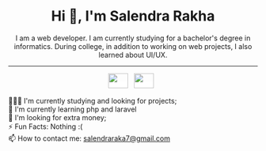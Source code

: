 <h1 align="center">Hi 👋, I'm Salendra Rakha</h1>
<p align="center">I am a web developer. I am currently studying for a bachelor's degree in informatics. During college, in addition to working on web projects, I also learned about UI/UX.</p>
<hr>
<p align="center">
<a href="https://www.instagram.com/rakha_wijaya1" target="_blank" style="background-color:white;"><img height="30" width="40" src="https://cdn.jsdelivr.net/npm/simple-icons@3.0.1/icons/instagram.svg"></a>&nbsp;&nbsp;
<a href="https://www.linkedin.com/in/salendrawijaya/" target="_blank" style="background-color:white;"><img height="30" width="40" src="https://cdn.jsdelivr.net/npm/simple-icons@3.0.1/icons/linkedin.svg"></a>&nbsp;&nbsp;
</p>

👨🏽‍💻 I'm currently studying and looking for projects;
<br>
🌱 I'm currently learning php and laravel
<br>
🤔 I'm looking for extra money;
<br>
⚡️ Fun Facts: Nothing :(
<br>
📫 How to contact me: salendraraka7@gmail.com

<!---
raka-wijaya/raka-wijaya is a ✨ special ✨ repository because its `README.md` (this file) appears on your GitHub profile.
You can click the Preview link to take a look at your changes.
--->
